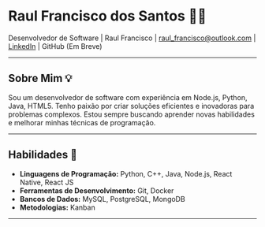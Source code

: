 # Raul Francisco dos Santos 👨‍💻

Desenvolvedor de Software | Raul Francisco | raul_francisco@outlook.com | [LinkedIn](https://www.linkedin.com/in/raul-francisco-5209531a9) | GitHub (Em Breve)

---

## Sobre Mim 💡

Sou um desenvolvedor de software com experiência em Node.js, Python, Java, HTML5. Tenho paixão por criar soluções eficientes e inovadoras para problemas complexos. Estou sempre buscando aprender novas habilidades e melhorar minhas técnicas de programação.

---

## Habilidades 🚀

- **Linguagens de Programação:** Python, C++, Java, Node.js, React Native, React JS
- **Ferramentas de Desenvolvimento:** Git, Docker
- **Bancos de Dados:** MySQL, PostgreSQL, MongoDB
- **Metodologias:**  Kanban

---
